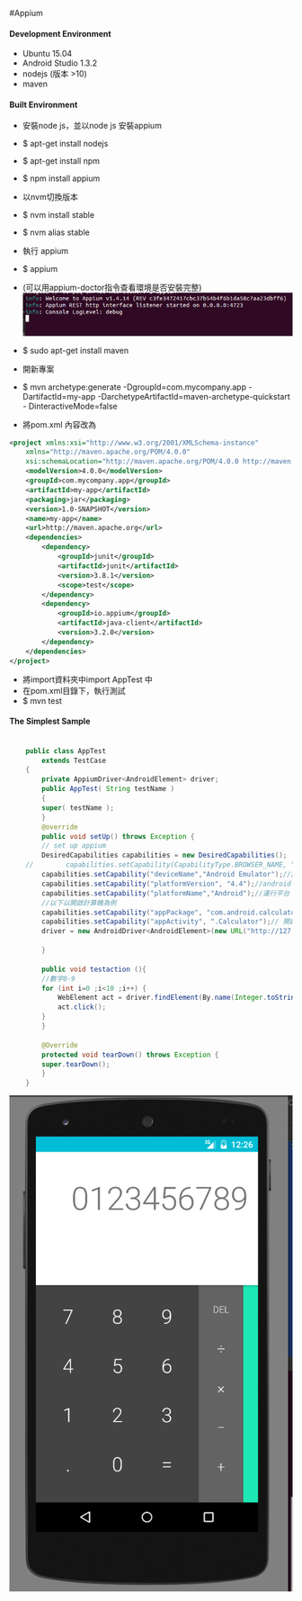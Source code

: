 #Appium

#### Development Environment

- Ubuntu 15.04
- Android Studio 1.3.2
- nodejs (版本 >10)
- maven

#### Built Environment
- 安裝node js，並以node js 安裝appium
- $ apt-get install nodejs
- $ apt-get install npm
- $ npm install appium


- 以nvm切換版本
- $ nvm install stable
- $ nvm alias stable
- 執行 appium 
- $ appium

- (可以用appium-doctor指令查看環境是否安裝完整)
![](./picture/Demo_1.png)

- $ sudo apt-get install maven

- 開新專案
- $ mvn archetype:generate -DgroupId=com.mycompany.app -DartifactId=my-app -DarchetypeArtifactId=maven-archetype-quickstart -   DinteractiveMode=false
- 將pom.xml 內容改為
``` xml
<project xmlns:xsi="http://www.w3.org/2001/XMLSchema-instance"
    xmlns="http://maven.apache.org/POM/4.0.0"
    xsi:schemaLocation="http://maven.apache.org/POM/4.0.0 http://maven.apache.org/maven-v4_0_0.xsd">
    <modelVersion>4.0.0</modelVersion>
    <groupId>com.mycompany.app</groupId>
    <artifactId>my-app</artifactId>
    <packaging>jar</packaging>
    <version>1.0-SNAPSHOT</version>
    <name>my-app</name>
    <url>http://maven.apache.org</url>
    <dependencies>
        <dependency>
            <groupId>junit</groupId>
            <artifactId>junit</artifactId>
            <version>3.8.1</version>
            <scope>test</scope>
        </dependency>
        <dependency>
            <groupId>io.appium</groupId>
            <artifactId>java-client</artifactId>
            <version>3.2.0</version>
        </dependency>
    </dependencies>
</project>
```

- 將import資料夾中import AppTest 中
- 在pom.xml目錄下，執行測試
- $ mvn test


#### The Simplest Sample
```java

	public class AppTest
	    extends TestCase
	{
	    private AppiumDriver<AndroidElement> driver;
	    public AppTest( String testName )
	    {
		super( testName );
	    }
	    @override
	    public void setUp() throws Exception {
		// set up appium
		DesiredCapabilities capabilities = new DesiredCapabilities();
	//        capabilities.setCapability(CapabilityType.BROWSER_NAME, "");//这句不是必须的
		capabilities.setCapability("deviceName","Android Emulator");//設定android 模擬器
		capabilities.setCapability("platformVersion", "4.4");//android 版本
		capabilities.setCapability("platformName","Android");//運行平台
		//以下以開啟計算機為例
		capabilities.setCapability("appPackage", "com.android.calculator2");//開啟的package name
		capabilities.setCapability("appActivity", ".Calculator");// 開啟的Activity
		driver = new AndroidDriver<AndroidElement>(new URL("http://127.0.0.1:4723/wd/hub"), capabilities);

	    }

	    public void testaction (){
		//數字0-9
		for (int i=0 ;i<10 ;i++) {
		    WebElement act = driver.findElement(By.name(Integer.toString(i)));
		    act.click();
		}
	    }

	    @Override
	    protected void tearDown() throws Exception {
		super.tearDown();
	    }
	}

```

![](./picture/Demo_2.png)
